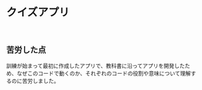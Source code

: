 # クイズアプリ
<br>

## 苦労した点
訓練が始まって最初に作成したアプリで、教科書に沿ってアプリを開発したため、なぜこのコードで動くのか、それぞれのコードの役割や意味について理解するのに苦労しました。

